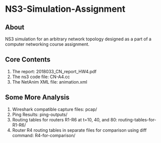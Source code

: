 # NS3-Simulation-Assignment

## About
NS3 simulation for an arbitrary network topology designed as a part of a computer networking course assignment.


## Core Contents
1. The report: 2018033_CN_report_HW4.pdf
2. The ns3 code file: CN-A4.cc
3. The NetAnim XML file: animation.xml

## Some More Analysis
1. Wireshark compatible capture files: pcap/
2. Ping Results: ping-outputs/
3. Routing tables for routers R1-R6 at t=10, 40, and 80: routing-tables-for-R1-R6/
4. Router R4 routing tables in separate files for comparison using diff command: R4-for-comparison/
